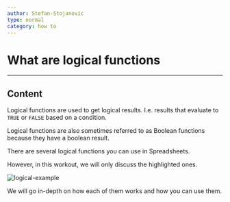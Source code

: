 ```yaml
---
author: Stefan-Stojanovic
type: normal
category: how to
---
```


# What are logical functions


---

## Content

Logical functions are used to get logical results. I.e. results that evaluate to `TRUE` or `FALSE` based on a condition. 

Logical functions are also sometimes referred to as Boolean functions because they have a boolean result.

There are several logical functions you can use in Spreadsheets.

However, in this workout, we will only discuss the highlighted ones.

![logical-example](https://img.enkipro.com/b9aec69321c19e128f4c2e3b4e7930af.png)

We will go in-depth on how each of them works and how you can use them.
